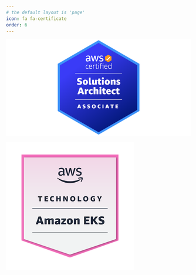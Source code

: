 ```yaml
---
# the default layout is 'page'
icon: fa fa-certificate
order: 6
---
```

<script defer data-domain="senad-d.github.io" src="https://plus.seki.pro/js/script.js"></script>

![](https://github.com/senad-d/senad-d.github.io/blob/d57763196443ec16097c9224c1bcf9e544875de0/_media/cert/badge2.png?raw=true)
<object data="https://github.com/senad-d/senad-d.github.io/blob/main/_media/cert/AWSCertifiedSolutionsArchitect-Associatecertificate.pdf" width="800" height="800" type='application/pdf'/>

![](https://github.com/senad-d/senad-d.github.io/blob/d57763196443ec16097c9224c1bcf9e544875de0/_media/cert/aws-knowledge-amazon-eks.png?raw=true)
<object data="https://github.com/senad-d/senad-d.github.io/blob/main/_media/cert/AmazonEKSKnowledgeBadgeAssessment.pdf" width="800" height="800" type='application/pdf'/>

